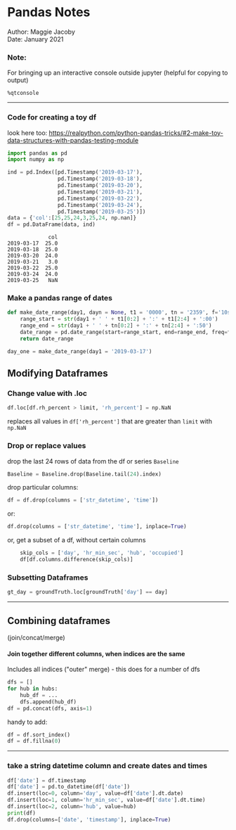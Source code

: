 # Pandas Notes
Author: Maggie Jacoby<br>
Date: January 2021


### Note:
For bringing up an interactive console outside jupyter (helpful for copying to output)

```%qtconsole```

***
### Code for creating a toy df 

look here too: https://realpython.com/python-pandas-tricks/#2-make-toy-data-structures-with-pandas-testing-module

```python
import pandas as pd
import numpy as np

ind = pd.Index([pd.Timestamp('2019-03-17'), 
                pd.Timestamp('2019-03-18'), 
                pd.Timestamp('2019-03-20'),
                pd.Timestamp('2019-03-21'),
                pd.Timestamp('2019-03-22'),
                pd.Timestamp('2019-03-24'),
                pd.Timestamp('2019-03-25')])
data = {'col':[25,25,24,3,25,24, np.nan]}
df = pd.DataFrame(data, ind)
```

```
             col
2019-03-17  25.0
2019-03-18  25.0
2019-03-20  24.0
2019-03-21   3.0
2019-03-22  25.0
2019-03-24  24.0
2019-03-25   NaN
```

### Make a pandas range of dates

```python
def make_date_range(day1, dayn = None, t1 = '0000', tn = '2359', f='10s'):
    range_start = str(day1 + ' ' + t1[0:2] + ':' + t1[2:4] + ':00')
    range_end = str(day1 + ' ' + tn[0:2] + ':' + tn[2:4] + ':50')
    date_range = pd.date_range(start=range_start, end=range_end, freq=f)
    return date_range   

day_one = make_date_range(day1 = '2019-03-17')
```

## Modifying Dataframes

### Change value with .loc


```python
df.loc[df.rh_percent > limit, 'rh_percent'] = np.NaN
```

replaces all values in  ```df['rh_percent']``` that are greater than ```limit``` with ```np.NaN``` 

### Drop or replace values

drop the last 24 rows of data from the df or series `Baseline`
```python
Baseline = Baseline.drop(Baseline.tail(24).index)
```

drop particular columns:
```python
df = df.drop(columns = ['str_datetime', 'time'])
```

or:
```python
df.drop(columns = ['str_datetime', 'time'], inplace=True)
```

or, get a subset of a df, without certain columns
```python
    skip_cols = ['day', 'hr_min_sec', 'hub', 'occupied']
    df[df.columns.difference(skip_cols)]
```

### Subsetting Dataframes

```python
gt_day = groundTruth.loc[groundTruth['day'] == day]
```

***
## Combining dataframes
(join/concat/merge)


#### Join together different columns, when indices are the same

Includes all indices ("outer" merge) - this does for a number of dfs
```python
dfs = []
for hub in hubs:
    hub_df = ...
    dfs.append(hub_df)
df = pd.concat(dfs, axis=1)
```
handy to add:
```python
df = df.sort_index()
df = df.fillna(0)
```

***
### take a string datetime column and create dates and times

```python
df['date'] = df.timestamp
df['date'] = pd.to_datetime(df['date']) 
df.insert(loc=0, column='day', value=df['date'].dt.date)
df.insert(loc=1, column='hr_min_sec', value=df['date'].dt.time)
df.insert(loc=2, column='hub', value=hub)
print(df)
df.drop(columns=['date', 'timestamp'], inplace=True)
```
